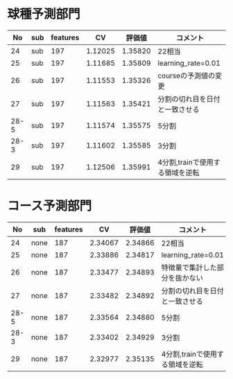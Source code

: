 # 球種予測部門

|No|sub|features|CV|評価値|コメント|
|----|----|----|----|----|----|
|24|sub|197|1.12025|1.35820|22相当|
|25|sub|197|1.11685|1.35809|learning_rate=0.01|
|26|sub|197|1.11553|1.35326|courseの予測値の変更|
|27|sub|197|1.11563|1.35421|分割の切れ目を日付と一致させる|
|28-5|sub|197|1.11574|1.35575|5分割|
|28-3|sub|197|1.11602|1.35585|3分割|
|29|sub|197|1.12506|1.35991|4分割,trainで使用する領域を逆転|

# コース予測部門

|No|sub|features|CV|評価値|コメント|
|----|----|----|----|----|----|
|24|none|187|2.34067|2.34866|22相当|
|25|none|187|2.33886|2.34817|learning_rate=0.01|
|26|none|187|2.33477|2.34893|特徴量で集計した部分を抜かない|
|27|none|187|2.33482|2.34892|分割の切れ目を日付と一致させる|
|28-5|none|187|2.33564|2.34880|5分割|
|28-3|none|187|2.33402|2.34929|3分割|
|29|none|187|2.32977|2.35135|4分割,trainで使用する領域を逆転|
